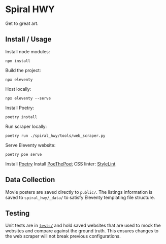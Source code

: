 # Spiral HWY

Get to great art.


## Install / Usage

Install node modules:
```
npm install
```

Build the project:
```
npx eleventy
```

Host locally:
```
npx eleventy --serve
```

Install Poetry:
```
poetry install
```

Run scraper locally:
```
poetry run ./spiral_hwy/tools/web_scraper.py
```

Serve Eleventy website:
```
poetry poe serve
```


Install [Poetry](https://python-poetry.org/docs/#installation)
Install [PoeThePoet](https://pipx.pypa.io/stable/)
CSS linter: [StyleLint](https://stylelint.io/user-guide/get-started)


## Data Collection

Movie posters are saved directly to `public/`. The listings information is saved to `spiral_hwy/_data/` to satisfy Eleventy templating file structure.


## Testing

Unit tests are in [`tests/`](spiral_hwy/tests) and hold saved websites that are used to mock the websites and compare against the ground truth. This ensures changes to the web scraper will not break previous configurations.
